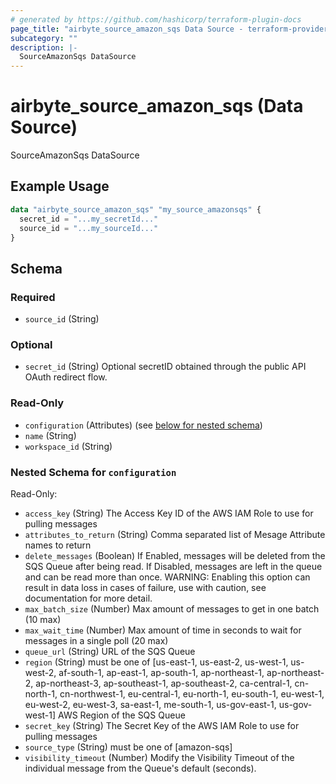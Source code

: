 ```yaml
---
# generated by https://github.com/hashicorp/terraform-plugin-docs
page_title: "airbyte_source_amazon_sqs Data Source - terraform-provider-airbyte"
subcategory: ""
description: |-
  SourceAmazonSqs DataSource
---
```


# airbyte_source_amazon_sqs (Data Source)

SourceAmazonSqs DataSource

## Example Usage

```terraform
data "airbyte_source_amazon_sqs" "my_source_amazonsqs" {
  secret_id = "...my_secretId..."
  source_id = "...my_sourceId..."
}
```

<!-- schema generated by tfplugindocs -->
## Schema

### Required

- `source_id` (String)

### Optional

- `secret_id` (String) Optional secretID obtained through the public API OAuth redirect flow.

### Read-Only

- `configuration` (Attributes) (see [below for nested schema](#nestedatt--configuration))
- `name` (String)
- `workspace_id` (String)

<a id="nestedatt--configuration"></a>
### Nested Schema for `configuration`

Read-Only:

- `access_key` (String) The Access Key ID of the AWS IAM Role to use for pulling messages
- `attributes_to_return` (String) Comma separated list of Mesage Attribute names to return
- `delete_messages` (Boolean) If Enabled, messages will be deleted from the SQS Queue after being read. If Disabled, messages are left in the queue and can be read more than once. WARNING: Enabling this option can result in data loss in cases of failure, use with caution, see documentation for more detail.
- `max_batch_size` (Number) Max amount of messages to get in one batch (10 max)
- `max_wait_time` (Number) Max amount of time in seconds to wait for messages in a single poll (20 max)
- `queue_url` (String) URL of the SQS Queue
- `region` (String) must be one of [us-east-1, us-east-2, us-west-1, us-west-2, af-south-1, ap-east-1, ap-south-1, ap-northeast-1, ap-northeast-2, ap-northeast-3, ap-southeast-1, ap-southeast-2, ca-central-1, cn-north-1, cn-northwest-1, eu-central-1, eu-north-1, eu-south-1, eu-west-1, eu-west-2, eu-west-3, sa-east-1, me-south-1, us-gov-east-1, us-gov-west-1]
AWS Region of the SQS Queue
- `secret_key` (String) The Secret Key of the AWS IAM Role to use for pulling messages
- `source_type` (String) must be one of [amazon-sqs]
- `visibility_timeout` (Number) Modify the Visibility Timeout of the individual message from the Queue's default (seconds).


